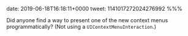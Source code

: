 date: 2019-06-18T16:18:11+0000
tweet: 1141017272024276992
%%%

Did anyone find a way to present one of the new context menus programmatically? (Not using a `UIContextMenuInteraction`.)
